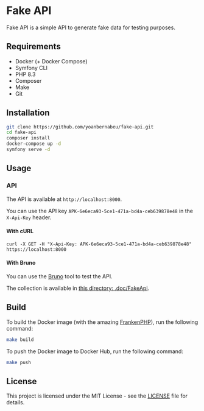 # Fake API

Fake API is a simple API to generate fake data for testing purposes.

## Requirements

- Docker (+ Docker Compose)
- Symfony CLI
- PHP 8.3
- Composer
- Make
- Git

## Installation

```bash
git clone https://github.com/yoanbernabeu/fake-api.git
cd fake-api
composer install
docker-compose up -d
symfony serve -d
```

## Usage

### API

The API is available at `http://localhost:8000`.

You can use the API key `APK-6e6eca93-5ce1-471a-bd4a-ceb639878e48` in the `X-Api-Key` header.

#### With cURL

```curl
curl -X GET -H "X-Api-Key: APK-6e6eca93-5ce1-471a-bd4a-ceb639878e48" https://localhost:8000
```

#### With Bruno

You can use the [Bruno](https://www.usebruno.com/) tool to test the API.

The collection is available in [this directory: .doc/FakeApi](.doc/FakeApi).

## Build

To build the Docker image (with the amazing [FrankenPHP](https://github.com/dunglas/frankenphp)), run the following command:

```bash
make build
```

To push the Docker image to Docker Hub, run the following command:

```bash
make push
```

## License

This project is licensed under the MIT License - see the [LICENSE](LICENSE) file for details.